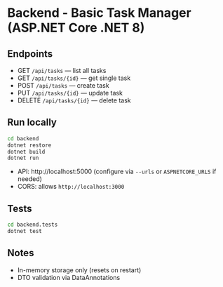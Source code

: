 # Backend - Basic Task Manager (ASP.NET Core .NET 8)

## Endpoints
- GET `/api/tasks` — list all tasks
- GET `/api/tasks/{id}` — get single task
- POST `/api/tasks` — create task
- PUT `/api/tasks/{id}` — update task
- DELETE `/api/tasks/{id}` — delete task

## Run locally
```bash
cd backend
dotnet restore
dotnet build
dotnet run
```
- API: http://localhost:5000 (configure via `--urls` or `ASPNETCORE_URLS` if needed)
- CORS: allows `http://localhost:3000`

## Tests
```bash
cd backend.tests
dotnet test
```

## Notes
- In-memory storage only (resets on restart)
- DTO validation via DataAnnotations
